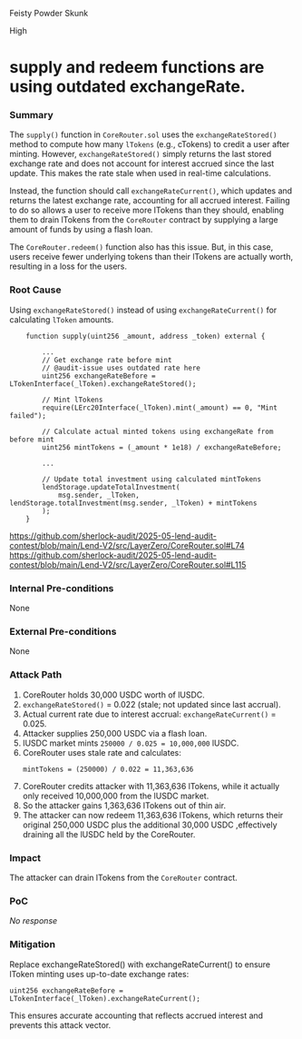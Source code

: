 Feisty Powder Skunk

High

# supply and redeem functions are using outdated exchangeRate.

### Summary

The `supply()` function in `CoreRouter.sol` uses the `exchangeRateStored()` method to compute how many `lTokens` (e.g., cTokens) to credit a user after minting. However, `exchangeRateStored()` simply returns the last stored exchange rate and does not account for interest accrued since the last update. This makes the rate stale when used in real-time calculations.

Instead, the function should call `exchangeRateCurrent()`, which updates and returns the latest exchange rate, accounting for all accrued interest. Failing to do so allows a user to receive more lTokens than they should, enabling them to drain lTokens from the `CoreRouter` contract by supplying a large amount of funds by using a flash loan.


The `CoreRouter.redeem()` function also has this issue. But, in this case, users receive fewer underlying tokens than their lTokens are actually worth, resulting in a loss for the users.


### Root Cause

Using `exchangeRateStored()` instead of using `exchangeRateCurrent()` for calculating `lToken` amounts. 

```solidity
    function supply(uint256 _amount, address _token) external {
     
        ...
        // Get exchange rate before mint
        // @audit-issue uses outdated rate here
        uint256 exchangeRateBefore = LTokenInterface(_lToken).exchangeRateStored(); 

        // Mint lTokens
        require(LErc20Interface(_lToken).mint(_amount) == 0, "Mint failed");

        // Calculate actual minted tokens using exchangeRate from before mint
        uint256 mintTokens = (_amount * 1e18) / exchangeRateBefore;

        ...

        // Update total investment using calculated mintTokens
        lendStorage.updateTotalInvestment(
            msg.sender, _lToken, lendStorage.totalInvestment(msg.sender, _lToken) + mintTokens
        );
    }
```
https://github.com/sherlock-audit/2025-05-lend-audit-contest/blob/main/Lend-V2/src/LayerZero/CoreRouter.sol#L74
https://github.com/sherlock-audit/2025-05-lend-audit-contest/blob/main/Lend-V2/src/LayerZero/CoreRouter.sol#L115
### Internal Pre-conditions

None

### External Pre-conditions

None


### Attack Path

1. CoreRouter holds 30,000 USDC worth of lUSDC.
2. `exchangeRateStored()` = 0.022 (stale; not updated since last accrual).
3. Actual current rate due to interest accrual: `exchangeRateCurrent()` = 0.025.
4. Attacker supplies 250,000 USDC via a flash loan.
5. lUSDC market mints `250000 / 0.025 = 10,000,000` lUSDC.
6. CoreRouter uses stale rate and calculates:
    ```solidity
    mintTokens = (250000) / 0.022 = 11,363,636
    ```
7. CoreRouter credits attacker with 11,363,636 lTokens, while it actually only received 10,000,000 from the lUSDC market.
8. So the attacker gains 1,363,636 lTokens out of thin air.
9. The attacker can now redeem 11,363,636 lTokens, which returns their original 250,000 USDC plus the additional 30,000 USDC ,effectively draining all the lUSDC held by the CoreRouter.




### Impact

The attacker can drain lTokens from the `CoreRouter` contract.

### PoC

_No response_

### Mitigation

Replace exchangeRateStored() with exchangeRateCurrent() to ensure lToken minting uses up-to-date exchange rates:
```solidity
uint256 exchangeRateBefore = LTokenInterface(_lToken).exchangeRateCurrent(); 
```

This ensures accurate accounting that reflects accrued interest and prevents this attack vector.

